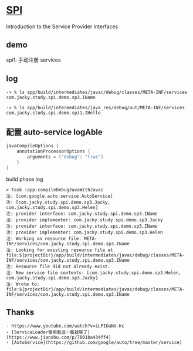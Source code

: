 # [SPI](https://docs.oracle.com/javase/tutorial/sound/SPI-intro.html)
Introduction to the Service Provider Interfaces

## demo
spi1:
    手动注册 services

## log
```shell
-> % ls app/build/intermediates/javac/debug/classes/META-INF/services
com.jacky.study.spi.demo.sp3.IName

-> % ls app/build/intermediates/java_res/debug/out/META-INF/services
com.jacky.study.spi.demo.spi1.IHello
```

## 配置 auto-service logAble

```groovy
javaCompileOptions {
    annotationProcessorOptions {
        arguments = ["debug": "true"]
    }
}
```


build phase log
```shell
> Task :app:compileDebugJavaWithJavac
注: [com.google.auto.service.AutoService]
注: [com.jacky.study.spi.demo.sp3.Jacky, com.jacky.study.spi.demo.sp3.Helen]
注: provider interface: com.jacky.study.spi.demo.sp3.IName
注: provider implementer: com.jacky.study.spi.demo.sp3.Jacky
注: provider interface: com.jacky.study.spi.demo.sp3.IName
注: provider implementer: com.jacky.study.spi.demo.sp3.Helen
注: Working on resource file: META-INF/services/com.jacky.study.spi.demo.sp3.IName
注: Looking for existing resource file at file:${projectDir}/app/build/intermediates/javac/debug/classes/META-INF/services/com.jacky.study.spi.demo.sp3.IName
注: Resource file did not already exist.
注: New service file contents: [com.jacky.study.spi.demo.sp3.Helen, com.jacky.study.spi.demo.sp3.Jacky]
注: Wrote to: file:${projectDir}/app/build/intermediates/javac/debug/classes/META-INF/services/com.jacky.study.spi.demo.sp3.IName
```

## Thanks
    - https://www.youtube.com/watch?v=iLPIUaNV-Kc
    - [ServiceLoader使用看这一篇就够了](https://www.jianshu.com/p/7601ba434ff4)
    - [AutoService](https://github.com/google/auto/tree/master/service)